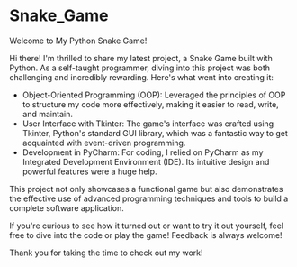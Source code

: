 # Snake_Game
Welcome to My Python Snake Game!

Hi there! I'm thrilled to share my latest project, a Snake Game built with Python. As a self-taught programmer, diving into this project was both challenging and incredibly rewarding. Here's what went into creating it:

- Object-Oriented Programming (OOP): Leveraged the principles of OOP to structure my code more effectively, making it easier to read, write, and maintain.
- User Interface with Tkinter: The game's interface was crafted using Tkinter, Python's standard GUI library, which was a fantastic way to get acquainted with event-driven programming.
- Development in PyCharm: For coding, I relied on PyCharm as my Integrated Development Environment (IDE). Its intuitive design and powerful features were a huge help.

This project not only showcases a functional game but also demonstrates the effective use of advanced programming techniques and tools to build a complete software application.

If you're curious to see how it turned out or want to try it out yourself, feel free to dive into the code or play the game! Feedback is always welcome!

Thank you for taking the time to check out my work!
